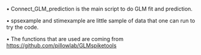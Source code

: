 • Connect_GLM_prediction is the main script to do GLM fit and prediction.


• spsexample and stimexample are little sample of data that one can run to try the code.


• The functions that are used are coming from https://github.com/pillowlab/GLMspiketools
